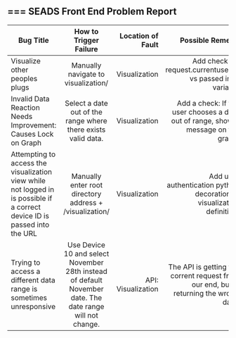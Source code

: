 ===
SEADS Front End Problem Report
---

| Bug Title        | How to Trigger Failure           | Location of Fault  | Possible Remedy |
| ------------- |:-------------:| -----:|-----:|
| Visualize other peoples plugs      | Manually navigate to visualization/<deviceID> | Visualization | Add check for request.currentuser.id vs passed in id variable |
| Invalid Data Reaction Needs Improvement: Causes Lock on Graph      | Select a date out of the range where there exists valid data.       |   Visualization | Add a check: If the user chooses a date out of range, show a message on the graph.|
| Attempting to access the visualization view while not logged in is possible if a correct device ID is passed into the URL | Manually enter root directory address + /visualization/<deviceID>      |    Visualization | Add user authentication python decoration to visualization definition.|
| Trying to access a different data range is sometimes unresponsive | Use Device 10 and select November 28th instead of default November date. The date range will not change.      |   API: Visualization | The API is getting the corrent request from our end, but is returning the wrong data. |
